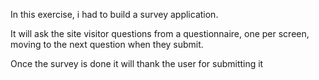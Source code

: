 In this exercise, i had to build a survey application.

It will ask the site visitor questions from a questionnaire, one per screen, moving to the next question when they submit.

Once the survey is done it will thank the user for submitting it

